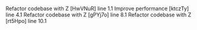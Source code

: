 Refactor codebase with Z [HwVNuR] line 1.1
Improve performance [ktczTy] line 4.1
Refactor codebase with Z [gPYj7o] line 8.1
Refactor codebase with Z [rt5Hpo] line 10.1
